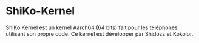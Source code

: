 # ShiKo-Kernel
ShiKo Kernel est un kernel Aarch64 (64 bits) fait pour les téléphones utilisant son propre code. Ce kernel est développer par Shidozz et Kokolor.
